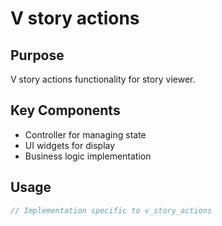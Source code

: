 # V story actions

## Purpose
V story actions functionality for story viewer.

## Key Components
- Controller for managing state
- UI widgets for display
- Business logic implementation

## Usage
```dart
// Implementation specific to v_story_actions
```
